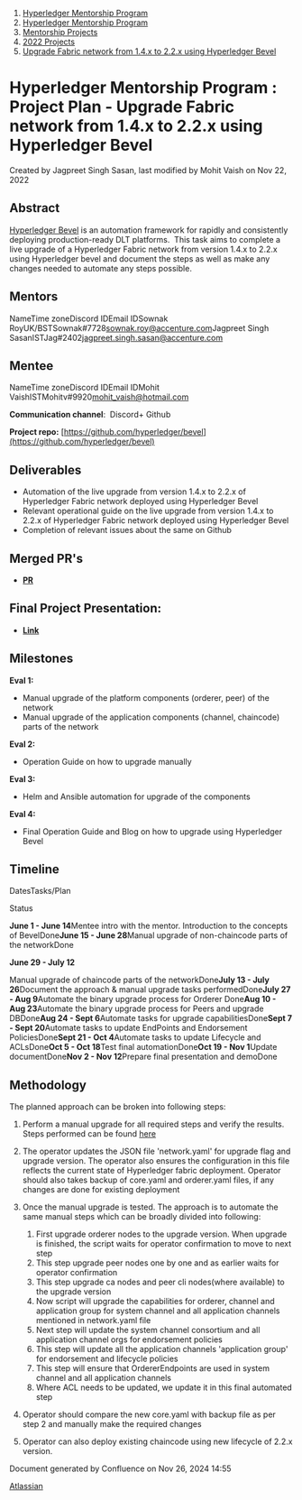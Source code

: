 1. [Hyperledger Mentorship Program](index.html)
2. [Hyperledger Mentorship Program](Hyperledger-Mentorship-Program_21954571.html)
3. [Mentorship Projects](Mentorship-Projects_21954604.html)
4. [2022 Projects](2022-Projects_21954800.html)
5. [Upgrade Fabric network from 1.4.x to 2.2.x using Hyperledger Bevel](Upgrade-Fabric-network-from-1.4.x-to-2.2.x-using-Hyperledger-Bevel_21954787.html)

# Hyperledger Mentorship Program : Project Plan - Upgrade Fabric network from 1.4.x to 2.2.x using Hyperledger Bevel

Created by Jagpreet Singh Sasan, last modified by Mohit Vaish on Nov 22, 2022

## **Abstract**

[Hyperledger Bevel](https://github.com/hyperledger/bevel) is an automation framework for rapidly and consistently deploying production-ready DLT platforms.  This task aims to complete a live upgrade of a Hyperledger Fabric network from version 1.4.x to 2.2.x using Hyperledger bevel and document the steps as well as make any changes needed to automate any steps possible.

## **Mentors**

NameTime zoneDiscord IDEmail IDSownak RoyUK/BSTSownak#7728[sownak.roy@accenture.com](mailto:sownak.roy@accenture.com)Jagpreet Singh SasanISTJag#2402[jagpreet.singh.sasan@accenture.com](mailto:jagpreet.singh.sasan@accenture.com)

## **Mentee**

NameTime zoneDiscord IDEmail IDMohit VaishISTMohitv#9920[mohit\_vaish@hotmail.com](mailto:mohit_vaish@hotmail.com)

**Communication channel**:  Discord+ Github

**Project repo:** [https://github.com/hyperledger/bevel](https://github.com/hyperledger/bevel)

## **Deliverables**

- Automation of the live upgrade from version 1.4.x to 2.2.x of Hyperledger Fabric network deployed using Hyperledger Bevel
- Relevant operational guide on the live upgrade from version 1.4.x to 2.2.x of Hyperledger Fabric network deployed using Hyperledger Bevel
- Completion of relevant issues about the same on Github

## **Merged PR's**

- [**PR**](https://github.com/hyperledger/bevel/pull/2069)

## **Final Project Presentation:**

- [**Link**](https://docs.google.com/presentation/d/1f06sP8-5X2vnLp9M6anlfORMHP9FO1Fq/edit?usp=sharing&ouid=115206433217005254878&rtpof=true&sd=true)

## **Milestones**

**Eval 1:**

- Manual upgrade of the platform components (orderer, peer) of the network
- Manual upgrade of the application components (channel, chaincode) parts of the network

**Eval 2:**

- Operation Guide on how to upgrade manually

**Eval 3:**

- Helm and Ansible automation for upgrade of the components

**Eval 4:**

- Final Operation Guide and Blog on how to upgrade using Hyperledger Bevel

## **Timeline**

DatesTasks/Plan

Status

**June 1 - June 14**Mentee intro with the mentor. Introduction to the concepts of BevelDone**June 15 - June 28**Manual upgrade of non-chaincode parts of the networkDone

**June 29 - July 12**

Manual upgrade of chaincode parts of the networkDone**July 13 - July 26**Document the approach &amp; manual upgrade tasks performedDone**July 27 - Aug 9**Automate the binary upgrade process for Orderer Done**Aug 10 - Aug 23**Automate the binary upgrade process for Peers and upgrade DBDone**Aug 24 - Sept 6**Automate tasks for upgrade capabilitiesDone**Sept 7 - Sept 20**Automate tasks to update EndPoints and Endorsement PoliciesDone**Sept 21 - Oct 4**Automate tasks to update Lifecycle and ACLsDone**Oct 5 - Oct 18**Test final automationDone**Oct 19 - Nov 1**Update documentDone**Nov 2 - Nov 12**Prepare final presentation and demoDone

## **Methodology**

The planned approach can be broken into following steps:

1. Perform a manual upgrade for all required steps and verify the results. Steps performed can be found [here](https://hyperledger-fabric.readthedocs.io/en/release-2.2/upgrade.html)
2. The operator updates the JSON file 'network.yaml' for upgrade flag and upgrade version. The operator also ensures the configuration in this file reflects the current state of Hyperledger fabric deployment. Operator should also takes backup of core.yaml and orderer.yaml files, if any changes are done for existing deployment
3. Once the manual upgrade is tested. The approach is to automate the same manual steps which can be broadly divided into following:
   
   1. First upgrade orderer nodes to the upgrade version. When upgrade is finished, the script waits for operator confirmation to move to next step
   2. This step upgrade peer nodes one by one and as earlier waits for operator confirmation
   3. This step upgrade ca nodes and peer cli nodes(where available) to the upgrade version
   4. Now script will upgrade the capabilities for orderer, channel and application group for system channel and all application channels mentioned in network.yaml file
   5. Next step will update the system channel consortium and all application channel orgs for endorsement policies
   6. This step will update all the application channels 'application group' for endorsement and lifecycle policies
   7. This step will ensure that OrdererEndpoints are used in system channel and all application channels
   8. Where ACL needs to be updated, we update it in this final automated step
4. Operator should compare the new core.yaml with backup file as per step 2 and manually make the required changes
5. Operator can also deploy existing chaincode using new lifecycle of 2.2.x version.

Document generated by Confluence on Nov 26, 2024 14:55

[Atlassian](http://www.atlassian.com/)

